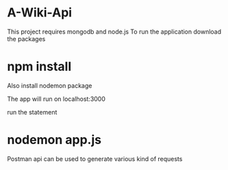 # A-Wiki-Api
This project requires mongodb and node.js
To run the application download the packages 
# npm install

Also install nodemon package

The app will run on localhost:3000

run the statement 
# nodemon app.js

Postman api can be used to generate various kind of requests
